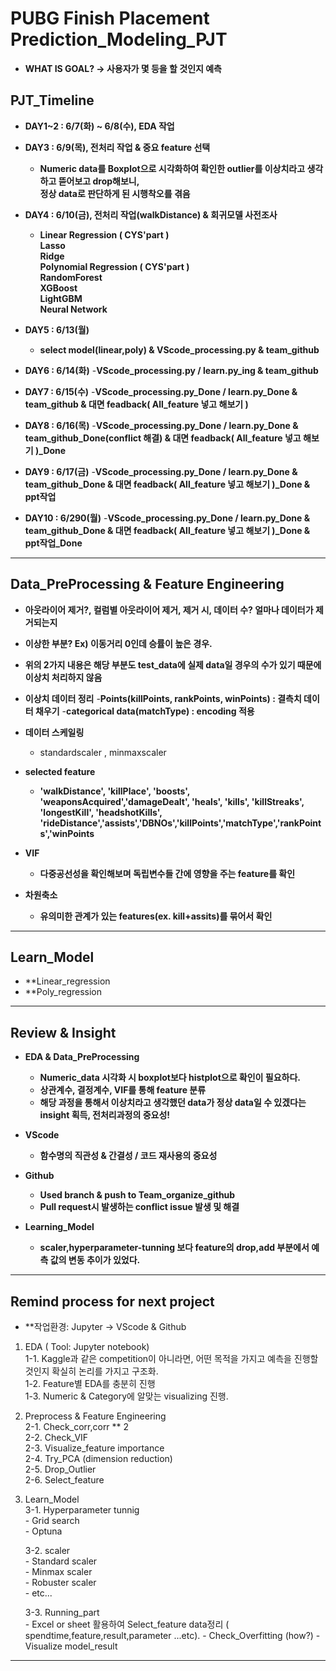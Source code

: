 # PUBG Finish Placement Prediction_Modeling_PJT
- **WHAT IS GOAL? -> 사용자가 몇 등을 할 것인지 예측**

## PJT_Timeline
- **DAY1~2 : 6/7(화) ~ 6/8(수), EDA 작업**
- **DAY3 : 6/9(목), 전처리 작업 & 중요 feature 선택**
    - **Numeric data를 Boxplot으로 시각화하여 확인한 outlier를 이상치라고 생각하고 뜯어보고 drop해보니,   
      정상 data로 판단하게 된 시행착오를 겪음**

- **DAY4 : 6/10(금), 전처리 작업(walkDistance) & 회귀모델 사전조사**
    -   **Linear Regression ( CYS'part )   
        Lasso  
        Ridge  
        Polynomial Regression ( CYS'part )   
        RandomForest  
        XGBoost  
        LightGBM  
        Neural Network**    
        
- **DAY5 : 6/13(월)**
    - **select model(linear,poly) & VScode_processing.py & team_github**
 
- **DAY6 :  6/14(화)**
    -**VScode_processing.py / learn.py_ing & team_github**
    
- **DAY7 :  6/15(수)**
    -**VScode_processing.py_Done / learn.py_Done & team_github & 대면 feadback( All_feature 넣고 해보기 )**
    
- **DAY8 :  6/16(목)**
    -**VScode_processing.py_Done / learn.py_Done & team_github_Done(conflict 해결) & 대면 feadback( All_feature 넣고 해보기 )_Done**

- **DAY9 :  6/17(금)**
    -**VScode_processing.py_Done / learn.py_Done & team_github_Done & 대면 feadback( All_feature 넣고 해보기 )_Done & ppt작업**

- **DAY10 :  6/290(월)**
    -**VScode_processing.py_Done / learn.py_Done & team_github_Done & 대면 feadback( All_feature 넣고 해보기 )_Done & ppt작업_Done**



  
--- 
## Data_PreProcessing & Feature Engineering
- **아웃라이어 제거?, 컬럼별 아웃라이어 제거, 제거 시, 데이터 수? 얼마나 데이터가 제거되는지**
- **이상한 부분? Ex) 이동거리 0인데 승률이 높은 경우.**
- **위의 2가지 내용은 해당 부분도 test_data에 실제 data일 경우의 수가 있기 때문에 이상치 처리하지 않음**

- **이상치 데이터 정리**
    -**Points(killPoints, rankPoints, winPoints) : 결측치 데이터 채우기**
    -**categorical data(matchType) : encoding 적용**


- **데이터 스케일링**
    - standardscaler , minmaxscaler

 - **selected feature**
    - **'walkDistance', 'killPlace', 'boosts', 'weaponsAcquired','damageDealt', 'heals', 'kills', 'killStreaks', 'longestKill',
                  'headshotKills', 'rideDistance','assists','DBNOs','killPoints','matchType','rankPoints','winPoints**

- **VIF**
    - **다중공선성을 확인해보며 독립변수들 간에 영향을 주는 feature를 확인**


- **차원축소**
    - **유의미한 관계가 있는 features(ex. kill+assits)를 묶어서 확인**
 

---
## Learn_Model

- **Linear_regression
- **Poly_regression


---

## Review & Insight
- **EDA & Data_PreProcessing**
    - **Numeric_data 시각화 시 boxplot보다 histplot으로 확인이 필요하다.**
    - **상관계수, 결정계수, VIF를 통해 feature 분류**
    - **해당 과정을 통해서 이상치라고 생각했던 data가 정상 data일 수 있겠다는 insight 획득, 전처리과정의 중요성!**

- **VScode**
    - **함수명의 직관성 & 간결성 / 코드 재사용의 중요성**
    
- **Github**
    - **Used branch & push to Team_organize_github**
    - **Pull request시 발생하는 conflict issue 발생 및 해결**

- **Learning_Model**
    - **scaler,hyperparameter-tunning 보다 feature의 drop,add 부분에서 예측 값의 변동 추이가 있었다.**

---

## Remind process for next project  
- **작업환경: Jupyter -> VScode & Github

1. EDA ( Tool: Jupyter notebook)  
    1-1. Kaggle과 같은 competition이 아니라면, 어떤 목적을 가지고 예측을 진행할 것인지 확실히 논리를 가지고 구조화.  
    1-2. Feature별 EDA를 충분히 진행  
    1-3. Numeric & Category에 알맞는 visualizing 진행.  
    
2. Preprocess & Feature Engineering  
    2-1. Check_corr,corr ** 2  
    2-2. Check_VIF  
    2-3. Visualize_feature importance   
    2-4. Try_PCA (dimension reduction)  
    2-5. Drop_Outlier  
    2-6. Select_feature  
    
3. Learn_Model  
    3-1. Hyperparameter tunnig  
        - Grid search  
        - Optuna  
        
    3-2. scaler  
        - Standard scaler  
        - Minmax scaler  
        - Robuster scaler  
        - etc...  
        
    3-3. Running_part  
        - Excel or sheet 활용하여 Select_feature data정리 ( spendtime,feature,result,parameter ...etc). 
        - Check_Overfitting (how?)
        - Visualize model_result
        

---
